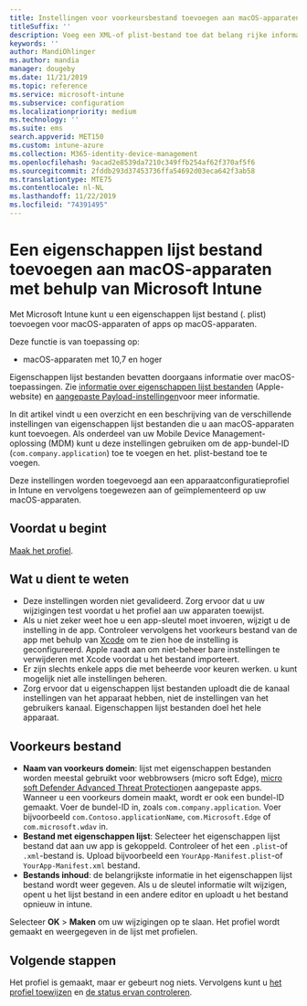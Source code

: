 ```yaml
---
title: Instellingen voor voorkeursbestand toevoegen aan macOS-apparaten in Microsoft Intune - Azure | Microsoft Docs
titleSuffix: ''
description: Voeg een XML-of plist-bestand toe dat belang rijke informatie over uw app bevat. Gebruik een voorkeurs bestand voor het configureren van een configuratie profiel voor een apparaat om belang rijke informatie in het eigenschappen lijst bestand te wijzigen en toe te wijzen aan uw macOS-apparaten.
keywords: ''
author: MandiOhlinger
ms.author: mandia
manager: dougeby
ms.date: 11/21/2019
ms.topic: reference
ms.service: microsoft-intune
ms.subservice: configuration
ms.localizationpriority: medium
ms.technology: ''
ms.suite: ems
search.appverid: MET150
ms.custom: intune-azure
ms.collection: M365-identity-device-management
ms.openlocfilehash: 9acad2e8539da7210c349ffb254af62f370af5f6
ms.sourcegitcommit: 2fddb293d37453736ffa54692d03eca642f3ab58
ms.translationtype: MTE75
ms.contentlocale: nl-NL
ms.lasthandoff: 11/22/2019
ms.locfileid: "74391495"
---
```

# <a name="add-a-property-list-file-to-macos-devices-using-microsoft-intune"></a>Een eigenschappen lijst bestand toevoegen aan macOS-apparaten met behulp van Microsoft Intune

Met Microsoft Intune kunt u een eigenschappen lijst bestand (. plist) toevoegen voor macOS-apparaten of apps op macOS-apparaten.

Deze functie is van toepassing op:

- macOS-apparaten met 10,7 en hoger

Eigenschappen lijst bestanden bevatten doorgaans informatie over macOS-toepassingen. Zie [informatie over eigenschappen lijst bestanden](https://developer.apple.com/library/archive/documentation/General/Reference/InfoPlistKeyReference/Articles/AboutInformationPropertyListFiles.html) (Apple-website) en [aangepaste Payload-instellingen](https://support.apple.com/guide/mdm/custom-mdm9abbdbe7/1/web/1)voor meer informatie.

In dit artikel vindt u een overzicht en een beschrijving van de verschillende instellingen van eigenschappen lijst bestanden die u aan macOS-apparaten kunt toevoegen. Als onderdeel van uw Mobile Device Management-oplossing (MDM) kunt u deze instellingen gebruiken om de app-bundel-ID (`com.company.application`) toe te voegen en het. plist-bestand toe te voegen.

Deze instellingen worden toegevoegd aan een apparaatconfiguratieprofiel in Intune en vervolgens toegewezen aan of geïmplementeerd op uw macOS-apparaten.

## <a name="before-you-begin"></a>Voordat u begint

[Maak het profiel](device-profile-create.md).

## <a name="what-you-need-to-know"></a>Wat u dient te weten

- Deze instellingen worden niet gevalideerd. Zorg ervoor dat u uw wijzigingen test voordat u het profiel aan uw apparaten toewijst.
- Als u niet zeker weet hoe u een app-sleutel moet invoeren, wijzigt u de instelling in de app. Controleer vervolgens het voorkeurs bestand van de app met behulp van [Xcode](https://developer.apple.com/xcode/) om te zien hoe de instelling is geconfigureerd. Apple raadt aan om niet-beheer bare instellingen te verwijderen met Xcode voordat u het bestand importeert.
- Er zijn slechts enkele apps die met beheerde voor keuren werken. u kunt mogelijk niet alle instellingen beheren.
- Zorg ervoor dat u eigenschappen lijst bestanden uploadt die de kanaal instellingen van het apparaat hebben, niet de instellingen van het gebruikers kanaal. Eigenschappen lijst bestanden doel het hele apparaat.

## <a name="preference-file"></a>Voorkeurs bestand

- **Naam van voorkeurs domein**: lijst met eigenschappen bestanden worden meestal gebruikt voor webbrowsers (micro soft Edge), [micro soft Defender Advanced Threat Protection](https://docs.microsoft.com/windows/security/threat-protection/microsoft-defender-atp/microsoft-defender-atp-mac)en aangepaste apps. Wanneer u een voorkeurs domein maakt, wordt er ook een bundel-ID gemaakt. Voer de bundel-ID in, zoals `com.company.application`. Voer bijvoorbeeld `com.Contoso.applicationName`, `com.Microsoft.Edge` of `com.microsoft.wdav` in.
- **Bestand met eigenschappen lijst**: Selecteer het eigenschappen lijst bestand dat aan uw app is gekoppeld. Controleer of het een `.plist`-of `.xml`-bestand is. Upload bijvoorbeeld een `YourApp-Manifest.plist`-of `YourApp-Manifest.xml` bestand.
- **Bestands inhoud**: de belangrijkste informatie in het eigenschappen lijst bestand wordt weer gegeven. Als u de sleutel informatie wilt wijzigen, opent u het lijst bestand in een andere editor en uploadt u het bestand opnieuw in intune.

Selecteer **OK** > **Maken** om uw wijzigingen op te slaan. Het profiel wordt gemaakt en weergegeven in de lijst met profielen.

## <a name="next-steps"></a>Volgende stappen

Het profiel is gemaakt, maar er gebeurt nog niets. Vervolgens kunt u [het profiel toewijzen](device-profile-assign.md) en [de status ervan controleren](device-profile-monitor.md).
